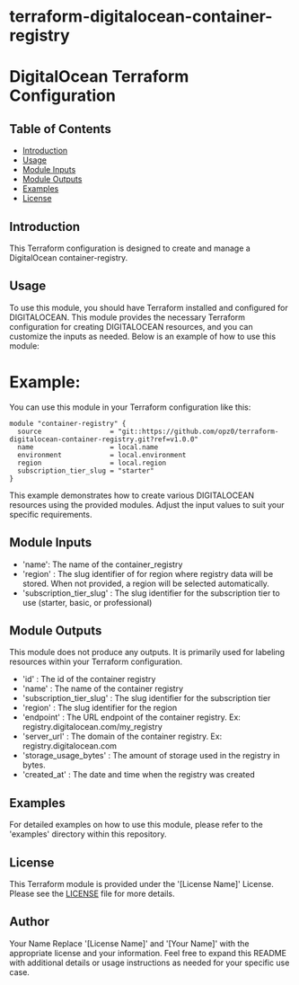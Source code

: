 # terraform-digitalocean-container-registry
# DigitalOcean Terraform Configuration

## Table of Contents

- [Introduction](#introduction)
- [Usage](#usage)
- [Module Inputs](#module-inputs)
- [Module Outputs](#module-outputs)
- [Examples](#examples)
- [License](#license)

## Introduction
This Terraform configuration is designed to create and manage a DigitalOcean container-registry.

## Usage
To use this module, you should have Terraform installed and configured for DIGITALOCEAN. This module provides the necessary Terraform configuration for creating DIGITALOCEAN resources, and you can customize the inputs as needed. Below is an example of how to use this module:

#  Example: 
You can use this module in your Terraform configuration like this:

```hcl
module "container-registry" {
  source                 = "git::https://github.com/opz0/terraform-digitalocean-container-registry.git?ref=v1.0.0"
  name                   = local.name
  environment            = local.environment
  region                 = local.region
  subscription_tier_slug = "starter"
}
```
This example demonstrates how to create various DIGITALOCEAN resources using the provided modules. Adjust the input values to suit your specific requirements.


## Module Inputs

- 'name':  The name of the container_registry
- 'region' : The slug identifier of for region where registry data will be stored. When not provided, a region will be selected automatically.
- 'subscription_tier_slug' : The slug identifier for the subscription tier to use (starter, basic, or professional)



## Module Outputs

This module does not produce any outputs. It is primarily used for labeling resources within your Terraform configuration.

- 'id' : The id of the container registry
- 'name' : The name of the container registry
- 'subscription_tier_slug' :  The slug identifier for the subscription tier
- 'region' :  The slug identifier for the region
- 'endpoint' : The URL endpoint of the container registry. Ex: registry.digitalocean.com/my_registry
- 'server_url' : The domain of the container registry. Ex: registry.digitalocean.com
- 'storage_usage_bytes' :  The amount of storage used in the registry in bytes.
- 'created_at' : The date and time when the registry was created


## Examples
For detailed examples on how to use this module, please refer to the 'examples' directory within this repository.

## License
This Terraform module is provided under the '[License Name]' License. Please see the [LICENSE](https://github.com/opz0/terraform-digitalocean-container-registry/blob/readme/LICENSE) file for more details.

## Author
Your Name
Replace '[License Name]' and '[Your Name]' with the appropriate license and your information. Feel free to expand this README with additional details or usage instructions as needed for your specific use case.
